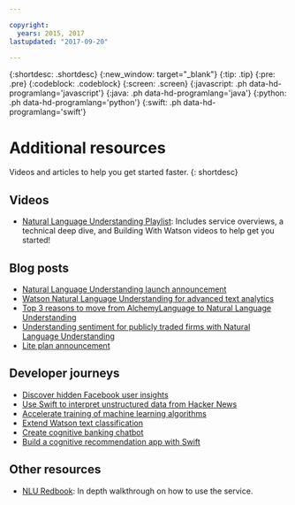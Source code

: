```yaml
---

copyright:
  years: 2015, 2017
lastupdated: "2017-09-20"

---
```


{:shortdesc: .shortdesc}
{:new_window: target="_blank"}
{:tip: .tip}
{:pre: .pre}
{:codeblock: .codeblock}
{:screen: .screen}
{:javascript: .ph data-hd-programlang='javascript'}
{:java: .ph data-hd-programlang='java'}
{:python: .ph data-hd-programlang='python'}
{:swift: .ph data-hd-programlang='swift'}

# Additional resources

Videos and articles to help you get started faster.
{: shortdesc}

## Videos

- [Natural Language Understanding Playlist](https://www.ibm.biz/nlu_videos): Includes service overviews, a technical deep dive, and Building With Watson videos to help get you started!

## Blog posts

- [Natural Language Understanding launch announcement](https://www.ibm.com/blogs/bluemix/2017/02/hello-nlu/)
- [Watson Natural Language Understanding for advanced text analytics](https://www.ibm.com/blogs/watson/2017/04/watson-natural-language-understanding-advanced-text-analytics/)
- [Top 3 reasons to move from AlchemyLanguage to Natural Language Understanding](https://www.ibm.com/blogs/watson/2017/05/top-3-reasons-move-alchemylanguage-watson-natural-language-understanding/)
- [Understanding sentiment for publicly traded firms with Natural Language Understanding](https://www.ibm.com/developerworks/library/cc-sentiment-signal-watson-bluemix/index.html)
- [Lite plan announcement](https://www.ibm.com/blogs/bluemix/2017/07/watson-natural-language-understanding-just-got-lite/)

## Developer journeys

- [Discover hidden Facebook user insights](https://developer.ibm.com/code/journey/discover-hidden-facebook-usage-insights/)
- [Use Swift to interpret unstructured data from Hacker News](https://developer.ibm.com/code/journey/use-swift-interpret-unstructured-data-hacker-news/)
- [Accelerate training of machine learning algorithms](https://developer.ibm.com/code/journey/accelerate-training-of-machine-learning-algorithms/)
- [Extend Watson text classification](https://developer.ibm.com/code/journey/extend-watson-text-classification/)
- [Create cognitive banking chatbot](https://developer.ibm.com/code/journey/create-cognitive-banking-chatbot/)
- [Build a cognitive recommendation app with Swift](https://developer.ibm.com/code/journey/build-a-cognitive-recommendation-app-with-swift/)

## Other resources

- [NLU Redbook](http://www.redbooks.ibm.com/redbooks/pdfs/sg248398.pdf): In depth walkthrough on how to use the service.
